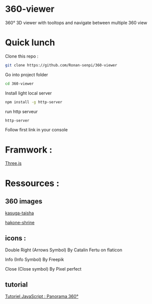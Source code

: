 # 360-viewer
360° 3D viewer with tooltops and navigate between multiple 360 view

# Quick lunch
Clone this repo : 
```bash
git clone https://github.com/Ronan-senpi/360-viewer
```
Go into project folder 
```bash
cd 360-viewer
```
Install light local server
```bash
npm install -g http-server
```
run http serveur 
```bash
http-server
```
Follow first link in your console

# Framwork :
[Three.js](https://threejs.org/)

# Ressources :
## 360 images 

[kasuga-taisha](https://www.alamy.com/360-degree-panoramic-view-of-kasuga-taisha-shinto-shrine-nara-japan-image219413823.html)

[hakone-shrine](https://www.alamy.com/360-degree-panoramic-view-of-hakone-shrine-image219139819.html)

## icons :
Double Right (Arrows Symbol) By Catalin Fertu on flaticon

Info (Info Symbol) By Freepik

Close (Close symbol)  By Pixel perfect

## tutorial

[Tutoriel JavaScript : Panorama 360°](https://www.youtube.com/watch?v=LbLOXsDVyaM)
